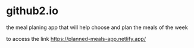 # github2.io
the meal planing app that will help choose and plan the meals of the week

to access the link
https://planned-meals-app.netlify.app/